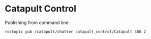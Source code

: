 # Catapult Control

Publishing from command line:
```bash
rostopic pub /catapult/chatter catapult_control/Catapult 300 2
```
